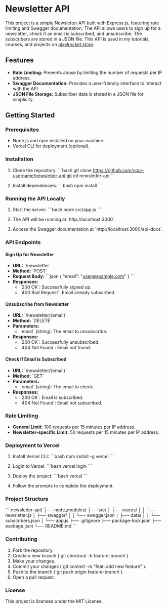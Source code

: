 
# Newsletter API

This project is a simple Newsletter API built with Express.js, featuring rate limiting and Swagger documentation. The API allows users to sign up for a newsletter, check if an email is subscribed, and unsubscribe. The subscribers are stored in a JSON file. This API is used in my tutorials, courses, and projects on [pixelrocket.store](https://www.pixelrocket.store).

## Features

- **Rate Limiting:** Prevents abuse by limiting the number of requests per IP address.
- **Swagger Documentation:** Provides a user-friendly interface to interact with the API.
- **JSON File Storage:** Subscriber data is stored in a JSON file for simplicity.

## Getting Started

### Prerequisites

- Node.js and npm installed on your machine.
- Vercel CLI for deployment (optional).

### Installation

1. Clone the repository:
   \`\`\`bash
   git clone https://github.com/your-username/newsletter-api.git
   cd newsletter-api
   \`\`\`

2. Install dependencies:
   \`\`\`bash
   npm install
   \`\`\`

### Running the API Locally

1. Start the server:
   \`\`\`bash
   node src/app.js
   \`\`\`

2. The API will be running at \`http://localhost:3000\`.

3. Access the Swagger documentation at \`http://localhost:3000/api-docs\`.

### API Endpoints

#### Sign Up for Newsletter

- **URL:** \`/newsletter\`
- **Method:** \`POST\`
- **Request Body:**
  \`\`\`json
  {
    "email": "user@example.com"
  }
  \`\`\`
- **Responses:**
  - \`200 OK\`: Successfully signed up.
  - \`400 Bad Request\`: Email already subscribed.

#### Unsubscribe from Newsletter

- **URL:** \`/newsletter/{email}\`
- **Method:** \`DELETE\`
- **Parameters:**
  - \`email\` (string): The email to unsubscribe.
- **Responses:**
  - \`200 OK\`: Successfully unsubscribed.
  - \`404 Not Found\`: Email not found.

#### Check if Email is Subscribed

- **URL:** \`/newsletter/{email}\`
- **Method:** \`GET\`
- **Parameters:**
  - \`email\` (string): The email to check.
- **Responses:**
  - \`200 OK\`: Email is subscribed.
  - \`404 Not Found\`: Email not subscribed.

### Rate Limiting

- **General Limit:** 100 requests per 15 minutes per IP address.
- **Newsletter-specific Limit:** 50 requests per 15 minutes per IP address.

### Deployment to Vercel

1. Install Vercel CLI:
   \`\`\`bash
   npm install -g vercel
   \`\`\`

2. Login to Vercel:
   \`\`\`bash
   vercel login
   \`\`\`

3. Deploy the project:
   \`\`\`bash
   vercel
   \`\`\`

4. Follow the prompts to complete the deployment.

### Project Structure

\`\`\`
newsletter-api/
├── node_modules/
├── src/
│   ├── routes/
│   │   └── newsletter.js
│   ├── swagger/
│   │   └── swagger.json
│   ├── data/
│   │   └── subscribers.json
│   └── app.js
├── .gitignore
├── package-lock.json
├── package.json
└── README.md
\`\`\`

### Contributing

1. Fork the repository.
2. Create a new branch (\`git checkout -b feature-branch\`).
3. Make your changes.
4. Commit your changes (\`git commit -m "feat: add new feature"\`).
5. Push to the branch (\`git push origin feature-branch\`).
6. Open a pull request.

### License

This project is licensed under the MIT License.
